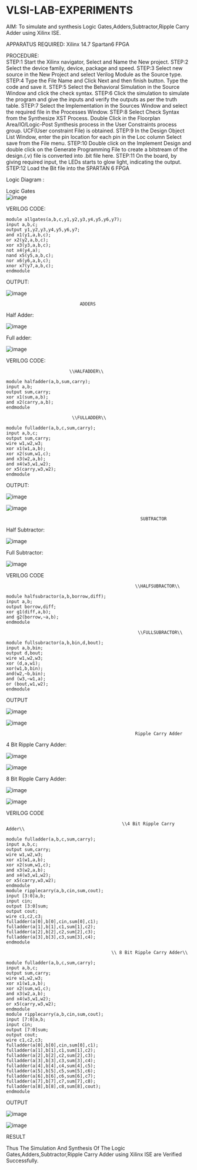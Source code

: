 # VLSI-LAB-EXPERIMENTS
AIM: To simulate and synthesis Logic Gates,Adders,Subtractor,Ripple Carry Adder   using  Xilinx ISE.

APPARATUS REQUIRED: Xilinx 14.7 Spartan6 FPGA

PROCEDURE:  
STEP:1 Start the Xilinx navigator, Select and Name the New project.
STEP:2 Select the device family, device, package and speed. 
STEP:3 Select new source in the New Project and select Verilog Module as the Source type. 
STEP:4 Type the File Name and Click Next and then finish button. Type the code and save it. 
STEP:5 Select the Behavioral Simulation in the Source Window and click the check syntax. 
STEP:6 Click the simulation to simulate the program and give the inputs and verify the outputs as per the truth table. 
STEP:7 Select the Implementation in the Sources Window and select the required file in the Processes Window. 
STEP:8 Select Check Syntax from the Synthesize XST Process. Double Click in the Floorplan Area/IO/Logic-Post Synthesis process in the User Constraints process group. UCF(User constraint File) is obtained. 
STEP:9 In the Design Object List Window, enter the pin location for each pin in the Loc column Select save from the File menu. 
STEP:10 Double click on the Implement Design and double click on the Generate Programming File to create a bitstream of the design.(.v) file is converted into .bit file here. 
STEP:11 On the board, by giving required input, the LEDs starts to glow light, indicating the output.
STEP:12 Load the Bit file into the SPARTAN 6 FPGA 

Logic Diagram :

Logic Gates                                
![image](https://github.com/navaneethans/VLSI-LAB-EXPERIMENTS/assets/6987778/ee17970c-3ac9-4603-881b-88e2825f41a4)

VERILOG CODE:
```````````````````````````
module allgates(a,b,c,y1,y2,y3,y4,y5,y6,y7);
input a,b,c;
output y1,y2,y3,y4,y5,y6,y7;
and x1(y1,a,b,c);
or x2(y2,a,b,c);
xor x3(y3,a,b,c);
not x4(y4,a);
nand x5(y5,a,b,c);
nor x6(y6,a,b,c);  
xnor x7(y7,a,b,c);
endmodule
````````````````````````````````````````````````````````````````````````
OUTPUT:

![image](https://github.com/YEMANTHKUMAR/VLSI-LAB-EXP-1/assets/160569469/40087e5d-58a3-4772-a2dc-bcd26d0a8abb)

                                ADDERS
                                
Half Adder:

![image](https://github.com/navaneethans/VLSI-LAB-EXPERIMENTS/assets/6987778/0e1ecb96-0c25-4556-832b-aeeedfdfe7b9)


Full adder:

![image](https://github.com/navaneethans/VLSI-LAB-EXPERIMENTS/assets/6987778/9bb3964c-438f-469d-a3de-c1cca6f323fb)


VERILOG CODE:

                            \\HALFADDER\\
````````````````````````````````````````````````                 
module halfadder(a,b,sum,carry);
input a,b;
output sum,carry;
xor x1(sum,a,b);
and x2(carry,a,b);
endmodule
````````````````````````````````````````````````````````

                             \\FULLADDER\\
``````````````````````````````````````````````````````          
module fulladder(a,b,c,sum,carry);
input a,b,c;
output sum,carry;
wire w1,w2,w3;
xor x1(w1,a,b);
xor x2(sum,w1,c);
and x3(w2,a,b);
and x4(w3,w1,w2);
or x5(carry,w3,w2);
endmodule
``````````````````````````````````````````````````````````````````````
OUTPUT:

![image](https://github.com/YEMANTHKUMAR/VLSI-LAB-EXP-1/assets/160569469/01d61845-0f3d-42e2-bfde-e5dd5ba31508)



![image](https://github.com/YEMANTHKUMAR/VLSI-LAB-EXP-1/assets/160569469/80b28061-8efc-4abf-bab5-eb4a343b5f68)

                                                       SUBTRACTOR  

                    
Half Subtractor:

![image](https://github.com/navaneethans/VLSI-LAB-EXPERIMENTS/assets/6987778/731470b7-eb4e-49f8-8bb7-2994052a7184)



Full Subtractor:

![image](https://github.com/navaneethans/VLSI-LAB-EXPERIMENTS/assets/6987778/d66f874b-c1f2-44b3-a035-7149b56430c1)

VERILOG CODE

                                                     \\HALFSUBRACTOR\\
````````````````````````````````````````````````````````
module halfsubractor(a,b,borrow,diff);
input a,b;
output borrow,diff;
xor g1(diff,a,b);
and g2(borrow,~a,b);
endmodule
````````````````````````````````````````````````````````````````````````````````
                                                      \\FULLSUBRACTOR\\
`````````````````````````````````````````````````````````````````````````````````
module fullsubractor(a,b,bin,d,bout);
input a,b,bin;
output d,bout;
wire w1,w2,w3;
xor (d,a,w1);
xor(w1,b,bin);
and(w2,~b,bin);
and (w3,~w1,a);
or (bout,w1,w2);
endmodule
````````````````````````````````````````````````````````````````````````````````````
OUTPUT

![image](https://github.com/YEMANTHKUMAR/VLSI-LAB-EXP-1/assets/160569469/3cef0172-475a-4996-9979-d5848592d007)


![image](https://github.com/YEMANTHKUMAR/VLSI-LAB-EXP-1/assets/160569469/ac49b8b4-cff2-4ccc-8371-c1479605a4ed)

                                                     Ripple Carry Adder

4 Bit Ripple Carry Adder:

![image](https://github.com/YEMANTHKUMAR/VLSI-LAB-EXP-1/assets/160569469/1278caab-0bfa-4b76-865f-4f1d81602d0c)

![image](https://github.com/YEMANTHKUMAR/VLSI-LAB-EXP-1/assets/160569469/cbe090d8-8583-439e-9826-840d23ad7e94)

8 Bit Ripple Carry Adder:

![image](https://github.com/YEMANTHKUMAR/VLSI-LAB-EXP-1/assets/160569469/3a290bdb-677f-44f7-b04c-439b6a586d1b)

![image](https://github.com/YEMANTHKUMAR/VLSI-LAB-EXP-1/assets/160569469/f5947d1d-b897-4cf3-8887-1109bdbe6a39)


VERILOG CODE

                                                \\4 Bit Ripple Carry Adder\\
```````````````````````````````````````````````````````````````````````
module fulladder(a,b,c,sum,carry);
input a,b,c;
output sum,carry;
wire w1,w2,w3;
xor x1(w1,a,b);
xor x2(sum,w1,c);
and x3(w2,a,b);
and x4(w3,w1,w2);
or x5(carry,w3,w2);
endmodule
module ripplecarry(a,b,cin,sum,cout);
input [3:0]a,b;
input cin;
output [3:0]sum;
output cout;
wire c1,c2,c3;
fulladder(a[0],b[0],cin,sum[0],c1);
fulladder(a[1],b[1],c1,sum[1],c2);
fulladder(a[2],b[2],c2,sum[2],c3);
fulladder(a[3],b[3],c3,sum[3],c4);
endmodule
````````````````````````````````````````````````````````````````````````````````````````````````````````````````````````````````


                                            \\ 8 Bit Ripple Carry Adder\\
``````````````````````````````````````````````````````````````````````````````````
module fulladder(a,b,c,sum,carry);
input a,b,c;
output sum,carry;
wire w1,w2,w3;
xor x1(w1,a,b);
xor x2(sum,w1,c);
and x3(w2,a,b);
and x4(w3,w1,w2);
or x5(carry,w3,w2);
endmodule
module ripplecarry(a,b,cin,sum,cout);
input [7:0]a,b;
input cin;
output [7:0]sum;
output cout;
wire c1,c2,c3;
fulladder(a[0],b[0],cin,sum[0],c1);
fulladder(a[1],b[1],c1,sum[1],c2);
fulladder(a[2],b[2],c2,sum[2],c3);
fulladder(a[3],b[3],c3,sum[3],c4);
fulladder(a[4],b[4],c4,sum[4],c5);
fulladder(a[5],b[5],c5,sum[5],c6);
fulladder(a[6],b[6],c6,sum[6],c7);
fulladder(a[7],b[7],c7,sum[7],c8);
fulladder(a[8],b[8],c8,sum[8],cout);
endmodule
````````````````````````````````````````````````````````````````````````````````````

OUTPUT

![image](https://github.com/YEMANTHKUMAR/VLSI-LAB-EXP-1/assets/160569469/fb237875-3b93-4884-aa84-5d376e5c3054)


![image](https://github.com/YEMANTHKUMAR/VLSI-LAB-EXP-1/assets/160569469/66710e5e-9f92-4df8-aa70-4d7096a5f654)

                            
RESULT

Thus  The  Simulation  And Synthesis  Of The Logic Gates,Adders,Subtractor,Ripple Carry Adder using Xilinx ISE are Verified Successfully.
